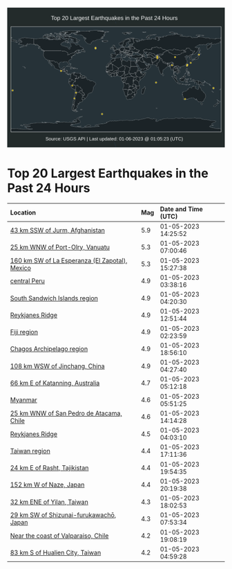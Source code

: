 ![Map](./map.png)

# Top 20 Largest Earthquakes in the Past 24 Hours

| Location | Mag | Date and Time (UTC) |
|:---|:---|:---|
| [43 km SSW of Jurm, Afghanistan](https://earthquake.usgs.gov/earthquakes/eventpage/us7000j2b9) | 5.9 | 01-05-2023 14:25:52 |
| [25 km WNW of Port-Olry, Vanuatu](https://earthquake.usgs.gov/earthquakes/eventpage/us7000j28m) | 5.3 | 01-05-2023 07:00:46 |
| [160 km SW of La Esperanza (El Zapotal), Mexico](https://earthquake.usgs.gov/earthquakes/eventpage/us7000j2ce) | 5.3 | 01-05-2023 15:27:38 |
| [central Peru](https://earthquake.usgs.gov/earthquakes/eventpage/us7000j27d) | 4.9 | 01-05-2023 03:38:16 |
| [South Sandwich Islands region](https://earthquake.usgs.gov/earthquakes/eventpage/us7000j27t) | 4.9 | 01-05-2023 04:20:30 |
| [Reykjanes Ridge](https://earthquake.usgs.gov/earthquakes/eventpage/us7000j2ap) | 4.9 | 01-05-2023 12:51:44 |
| [Fiji region](https://earthquake.usgs.gov/earthquakes/eventpage/us7000j272) | 4.9 | 01-05-2023 02:23:59 |
| [Chagos Archipelago region](https://earthquake.usgs.gov/earthquakes/eventpage/us7000j2dw) | 4.9 | 01-05-2023 18:56:10 |
| [108 km WSW of Jinchang, China](https://earthquake.usgs.gov/earthquakes/eventpage/us7000j27u) | 4.9 | 01-05-2023 04:27:40 |
| [66 km E of Katanning, Australia](https://earthquake.usgs.gov/earthquakes/eventpage/us7000j285) | 4.7 | 01-05-2023 05:12:18 |
| [Myanmar](https://earthquake.usgs.gov/earthquakes/eventpage/us7000j28c) | 4.6 | 01-05-2023 05:51:25 |
| [25 km WNW of San Pedro de Atacama, Chile](https://earthquake.usgs.gov/earthquakes/eventpage/us7000j2az) | 4.6 | 01-05-2023 14:14:28 |
| [Reykjanes Ridge](https://earthquake.usgs.gov/earthquakes/eventpage/us7000j27w) | 4.5 | 01-05-2023 04:03:10 |
| [Taiwan region](https://earthquake.usgs.gov/earthquakes/eventpage/us7000j2cx) | 4.4 | 01-05-2023 17:11:36 |
| [24 km E of Rasht, Tajikistan](https://earthquake.usgs.gov/earthquakes/eventpage/us7000j2e7) | 4.4 | 01-05-2023 19:54:35 |
| [152 km W of Naze, Japan](https://earthquake.usgs.gov/earthquakes/eventpage/us7000j2eh) | 4.4 | 01-05-2023 20:19:38 |
| [32 km ENE of Yilan, Taiwan](https://earthquake.usgs.gov/earthquakes/eventpage/us7000j2dm) | 4.3 | 01-05-2023 18:02:53 |
| [29 km SW of Shizunai-furukawachō, Japan](https://earthquake.usgs.gov/earthquakes/eventpage/us7000j28s) | 4.3 | 01-05-2023 07:53:34 |
| [Near the coast of Valparaiso, Chile](https://earthquake.usgs.gov/earthquakes/eventpage/us7000j2dx) | 4.2 | 01-05-2023 19:08:19 |
| [83 km S of Hualien City, Taiwan](https://earthquake.usgs.gov/earthquakes/eventpage/us7000j283) | 4.2 | 01-05-2023 04:59:28 |
